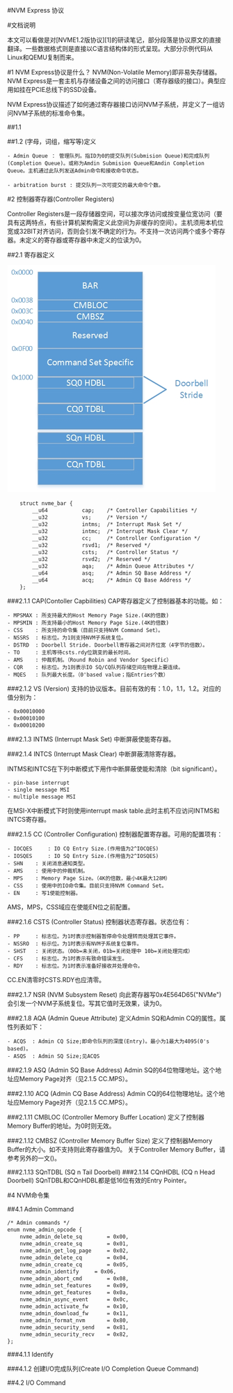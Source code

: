 #NVM Express 协议

#文档说明

本文可以看做是对[NVME1.2版协议][1]的研读笔记，部分段落是协议原文的直接翻译。一些数据格式则是直接以C语言结构体的形式呈现。大部分示例代码从Linux和QEMU复制而来。


#1 NVM Express协议是什么？
NVM(Non-Volatile Memory)即非易失存储器。NVM Express是一套主机与存储设备之间的访问接口（寄存器级的接口）。典型应用如挂在PCIE总线下的SSD设备。

NVM Express协议描述了如何通过寄存器接口访问NVM子系统，并定义了一组访问NVM子系统的标准命令集。

##1.1 

##1.2 (字母，词组，缩写等)定义

	- Admin Queue ： 管理队列。指ID为0的提交队列(Submision Queue)和完成队列(Completion Queue)。或称为Amdin Submision Queue和Amdin Completion Queue。主机通过此队列发送Admin命令和接收命令状态。

	- arbitration burst : 提交队列一次可提交的最大命令个数。


#2 控制器寄存器(Controller Registers)

Controller Registers是一段存储器空间，可以接次序访问或按变量位宽访问（要具有这两特点，有些计算机架构需定义此空间为非缓存的空间）。主机须用本机位宽或32BIT对齐访问，否则会引发不确定的行为。不支持一次访问两个或多个寄存器。未定义的寄存器或寄存器中未定义的位读为0。

##2.1 寄存器定义

![寄存器定义](figures/controller_registers.jpg)

~~~{.c}
	struct nvme_bar {
		__u64			cap;	/* Controller Capabilities */
		__u32			vs;		/* Version */
		__u32			intms;	/* Interrupt Mask Set */
		__u32			intmc;	/* Interrupt Mask Clear */
		__u32			cc;		/* Controller Configuration */
		__u32			rsvd1;	/* Reserved */
		__u32			csts;	/* Controller Status */
		__u32			rsvd2;	/* Reserved */
		__u32			aqa;	/* Admin Queue Attributes */
		__u64			asq;	/* Admin SQ Base Address */
		__u64			acq;	/* Admin CQ Base Address */
	};
~~~

###2.1.1 CAP(Contoller Capbilities)
CAP寄存器定义了控制器基本的功能。如：

	- MPSMAX : 所支持最大的Host Memory Page Size.(4K的倍数)
	- MPSMIN : 所支持最小的Host Memory Page Size.(4K的倍数)
	- CSS    : 所支持的命令集（目前只支持NVM Command Set）。
	- NSSRS  : 标志位。为1则支持NVM子系统复位。
	- DSTRD  : Doorbell Stride. Doorbell寄存器之间对齐位宽（4字节的倍数）。
	- TO     : 主机等待csts.rdy位跳变的最长时间。
	- AMS    : 仲裁机制。（Round Robin and Vendor Specific）
	- CQR    : 标志位。为1则表示IO SQ/CQ队列存储空间在物理上要连续。
	- MQES   : 队列最大长度。（0'based value；指Entries个数）

###2.1.2 VS (Version)
支持的协议版本。目前有效的有：1.0，1.1，1.2。对应的值分别为：

	- 0x00010000
	- 0x00010100
	- 0x00010200

###2.1.3 INTMS (Interrupt Mask Set)
中断屏蔽使能寄存器。


###2.1.4 INTCS (Interrupt Mask Clear)
中断屏蔽清除寄存器。

INTMS和INTCS在下列中断模式下用作中断屏蔽使能和清除（bit significant）。

	- pin-base interrupt
	- single message MSI
	- multiple message MSI

在MSI-X中断模式下时则使用interrupt mask table.此时主机不应访问INTMS和INTCS寄存器。

###2.1.5 CC (Controller Configuration)
控制器配置寄存器。可用的配置项有：

	- IOCQES	 : IO CQ Entry Size.(作用值为2^IOCQES) 
	- IOSQES	 : IO SQ Entry Size.(作用值为2^IOSQES) 
	- SHN    : 关闭消息通知类型。
	- AMS    : 使用中的仲裁机制。
	- MPS    : Memory Page Size。（4K的倍数，最小4K最大128M）
	- CSS    : 使用中的IO命令集。目前只支持NVM Command Set。
	- EN     : 写1使能控制器。


AMS，MPS，CSS域应在使能EN位之前配置。

###2.1.6 CSTS (Controller Status)
控制器状态寄存器。状态位有：

	- PP     : 标志位。为1时表示控制器暂停命令处理转而处理其它事件。
	- NSSRO  : 标示位。为1时表示有NVM子系统复位事件。
	- SHST   : 关闭状态。（00b=未关闭，01b=关闭处理中 10b=关闭处理完成）
	- CFS    : 标志位。为1时表示有致命错误发生。
	- RDY    : 标志位。为1时表示准备好接收并处理命令。

CC.EN清零时CSTS.RDY也应清零。

###2.1.7 NSR (NVM Subsystem Reset)
向此寄存器写0x4E564D65("NVMe")会引发一个NVM子系统复位。写其它值时无效果，读为0。

###2.1.8 AQA (Admin Queue Attribute)
定义Admin SQ和Admin CQ的属性。属性列表如下：

	- ACQS  : Admin CQ Size;即命令队列的深度(Entry)。最小为1最大为4095(0's based)。
	- ASQS  : Admin SQ Size;见ACQS

###2.1.9 ASQ (Admin SQ Base Address)
Admin SQ的64位物理地址。这个地址应Memory Page对齐（见2.1.5 CC.MPS）。

###2.1.10 ACQ (Admin CQ Base Address)
Admin CQ的64位物理地址。这个地址应Memory Page对齐（见2.1.5 CC.MPS）。

###2.1.11 CMBLOC (Controller Memory Buffer Location)
定义了控制器Memory Buffer的地址。为0时则无效。

###2.1.12 CMBSZ (Controller Memory Buffer Size)
定义了控制器Memory Buffer的大小。如不支持则此寄存器值为0。
关于Controller Memory Buffer，请参考另外的一文()。

###2.1.13 SQnTDBL (SQ n Tail Doorbell)
###2.1.14 CQnHDBL (CQ n Head Doorbell)
SQnTDBL和CQnHDBL都是低16位有效的Entry Pointer。


#4 NVM命令集

##4.1 Admin Command

~~~{.c}
/* Admin commands */
enum nvme_admin_opcode {
	nvme_admin_delete_sq		= 0x00,
	nvme_admin_create_sq		= 0x01,
	nvme_admin_get_log_page		= 0x02,
	nvme_admin_delete_cq		= 0x04,
	nvme_admin_create_cq		= 0x05,
	nvme_admin_identify		= 0x06,
	nvme_admin_abort_cmd		= 0x08,
	nvme_admin_set_features		= 0x09,
	nvme_admin_get_features		= 0x0a,
	nvme_admin_async_event		= 0x0c,
	nvme_admin_activate_fw		= 0x10,
	nvme_admin_download_fw		= 0x11,
	nvme_admin_format_nvm		= 0x80,
	nvme_admin_security_send	= 0x81,
	nvme_admin_security_recv	= 0x82,
};
~~~

###4.1.1 Identify

###4.1.2 创建I/O完成队列(Create I/O Completion Queue Command)



##4.2 I/O Command

